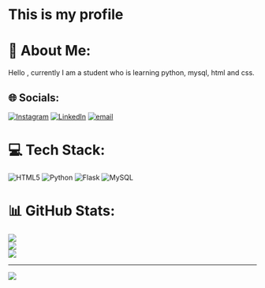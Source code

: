 # This is my profile
# 💫 About Me:
Hello , currently I am a student who is learning python, mysql, html and css. 


## 🌐 Socials:
[![Instagram](https://img.shields.io/badge/Instagram-%23E4405F.svg?logo=Instagram&logoColor=white)](https://instagram.com/ashishgolchha23) [![LinkedIn](https://img.shields.io/badge/LinkedIn-%230077B5.svg?logo=linkedin&logoColor=white)](https://www.linkedin.com/in/ashish-golchha-040276382/) [![email](https://img.shields.io/badge/Email-D14836?logo=gmail&logoColor=white)](mailto:ashish.golchha23@gmail.com) 

# 💻 Tech Stack:
![HTML5](https://img.shields.io/badge/html5-%23E34F26.svg?style=for-the-badge&logo=html5&logoColor=white) ![Python](https://img.shields.io/badge/python-3670A0?style=for-the-badge&logo=python&logoColor=ffdd54) ![Flask](https://img.shields.io/badge/flask-%23000.svg?style=for-the-badge&logo=flask&logoColor=white) ![MySQL](https://img.shields.io/badge/mysql-4479A1.svg?style=for-the-badge&logo=mysql&logoColor=white)
# 📊 GitHub Stats:
![](https://github-readme-stats.vercel.app/api?username=AshishGolchha&theme=dark&hide_border=false&include_all_commits=false&count_private=false)<br/>
![](https://nirzak-streak-stats.vercel.app/?user=AshishGolchha&theme=dark&hide_border=false)<br/>
![](https://github-readme-stats.vercel.app/api/top-langs/?username=AshishGolchha&theme=dark&hide_border=false&include_all_commits=false&count_private=false&layout=compact)

---
[![](https://visitcount.itsvg.in/api?id=AshishGolchha&icon=0&color=0)](https://visitcount.itsvg.in)

<!-- Proudly created with GPRM ( https://gprm.itsvg.in ) -->
